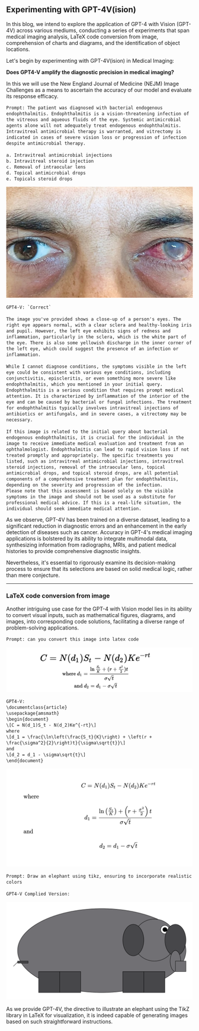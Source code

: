 ## Experimenting with GPT-4V(ision)

In this blog, we intend to explore the application of GPT-4 with Vision (GPT-4V) across various mediums, conducting a series of experiments that span medical imaging analysis, LaTeX code conversion from image, comprehension of charts and diagrams, and the identification of object locations.

Let's begin by experimenting with GPT-4V(ision) in Medical Imaging:

**Does GPT4-V amplify the diagnostic precision in medical imaging?**

In this we will use the New England Journal of Medicine (NEJM) Image Challenges as a means to ascertain the accuracy of our model and evaluate its response efficacy.


```text
Prompt: The patient was diagnosed with bacterial endogenous endophthalmitis. Endophthalmitis is a vision-threatening infection of the vitreous and aqueous fluids of the eye. Systemic antimicrobial agents alone will not adequately treat endogenous endophthalmitis. Intravitreal antimicrobial therapy is warranted, and vitrectomy is indicated in cases of severe vision loss or progression of infection despite antimicrobial therapy.

a. Intravitreal antimicrobial injections
b. Intravitreal steroid injection
c. Removal of intraocular lens
d. Topical antimicrobial drops
e. Topicals steroid drops
```

<img title="NEJM Image Challenge" alt="NEJM Image" src="https://github.com/h3tpatel/cvlog.github.io/blob/d0dab9addb330e0c79ad99eb5b911efaa195d57a/assets/image-1.jpeg">


```text
GPT4-V: `Correct`

The image you've provided shows a close-up of a person's eyes. The right eye appears normal, with a clear sclera and healthy-looking iris and pupil. However, the left eye exhibits signs of redness and inflammation, particularly in the sclera, which is the white part of the eye. There is also some yellowish discharge in the inner corner of the left eye, which could suggest the presence of an infection or inflammation.

While I cannot diagnose conditions, the symptoms visible in the left eye could be consistent with various eye conditions, including conjunctivitis, episcleritis, or even something more severe like endophthalmitis, which you mentioned in your initial query. Endophthalmitis is a serious condition that requires prompt medical attention. It is characterized by inflammation of the interior of the eye and can be caused by bacterial or fungal infections. The treatment for endophthalmitis typically involves intravitreal injections of antibiotics or antifungals, and in severe cases, a vitrectomy may be necessary.

If this image is related to the initial query about bacterial endogenous endophthalmitis, it is crucial for the individual in the image to receive immediate medical evaluation and treatment from an ophthalmologist. Endophthalmitis can lead to rapid vision loss if not treated promptly and appropriately. The specific treatments you listed, such as intravitreal antimicrobial injections, intravitreal steroid injections, removal of the intraocular lens, topical antimicrobial drops, and topical steroid drops, are all potential components of a comprehensive treatment plan for endophthalmitis, depending on the severity and progression of the infection.
Please note that this assessment is based solely on the visible symptoms in the image and should not be used as a substitute for professional medical advice. If this is a real-life situation, the individual should seek immediate medical attention.
```

As we observe, GPT-4V has been trained on a diverse dataset, leading to a significant reduction in diagnostic errors and an enhancement in the early detection of diseases such as cancer. Accuracy in GPT-4's medical imaging applications is bolstered by its ability to integrate multimodal data, synthesizing information from radiographs, MRIs, and patient medical histories to provide comprehensive diagnostic insights.

Nevertheless, it's essential to rigorously examine its decision-making process to ensure that its selections are based on solid medical logic, rather than mere conjecture.


---

### LaTeX code conversion from image

Another intriguing use case for the GPT-4 with Vision model lies in its ability to convert visual inputs, such as mathematical figures, diagrams, and images, into corresponding code solutions, facilitating a diverse range of problem-solving applications.

```text
Prompt: can you convert this image into latex code
```

<img title="latex image" alt="Latex Image" src="https://github.com/h3tpatel/cvlog.github.io/blob/d0dab9addb330e0c79ad99eb5b911efaa195d57a/assets/image-2.png">


```text
GPT4-V: 
\documentclass{article}
\usepackage{amsmath}
\begin{document}
\[C = N(d_1)S_t - N(d_2)Ke^{-rt}\]
where
\[d_1 = \frac{\ln\left(\frac{S_t}{K}\right) + \left(r + \frac{\sigma^2}{2}\right)t}{\sigma\sqrt{t}}\]
and
\[d_2 = d_1 - \sigma\sqrt{t}\]
\end{document}
```

<img title="latex image" alt="latex complied version" src="https://github.com/h3tpatel/cvlog.github.io/blob/5a4585878f0f15ecf61e570c5f55abf2f47abc9f/assets/image-3.png">


```text
Prompt: Draw an elephant using tikz, ensuring to incorporate realistic colors

GPT4-V Complied Version:
```

<img title="tikz image" alt="tikz complied version" src="https://github.com/h3tpatel/cvlog.github.io/blob/d0dab9addb330e0c79ad99eb5b911efaa195d57a/assets/image-4.png">


As we provide GPT-4V, the directive to illustrate an elephant using the TikZ library in LaTeX for visualization, it is indeed capable of generating images based on such straightforward instructions.


